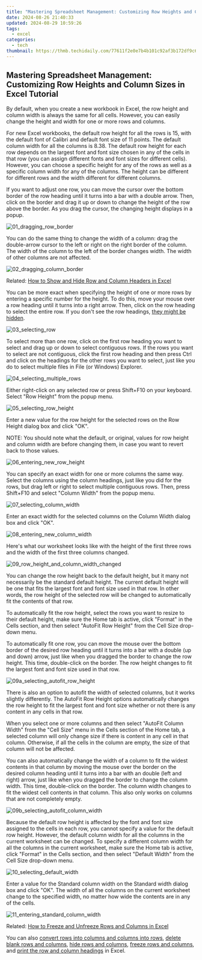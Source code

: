 ```yaml
---
title: "Mastering Spreadsheet Management: Customizing Row Heights and Column Sizes in Excel Tutorial"
date: 2024-08-26 21:40:33
updated: 2024-08-29 10:59:26
tags:
  - excel
categories:
  - tech
thumbnail: https://thmb.techidaily.com/77611f2e0e7b4b101c92af3b172df9c62d2c1071591d3411a278cc0334c16e37.jpg
---
```


## Mastering Spreadsheet Management: Customizing Row Heights and Column Sizes in Excel Tutorial

By default, when you create a new workbook in Excel, the row height and column width is always the same for all cells. However, you can easily change the height and width for one or more rows and columns.

 For new Excel workbooks, the default row height for all the rows is 15, with the default font of Calibri and default font size of 11 points. The default column width for all the columns is 8.38\. The default row height for each row depends on the largest font and font size chosen in any of the cells in that row (you can assign different fonts and font sizes for different cells). However, you can choose a specific height for any of the rows as well as a specific column width for any of the columns. The height can be different for different rows and the width different for different columns.

 If you want to adjust one row, you can move the cursor over the bottom border of the row heading until it turns into a bar with a double arrow. Then, click on the border and drag it up or down to change the height of the row above the border. As you drag the cursor, the changing height displays in a popup.

![01_dragging_row_border](https://static1.howtogeekimages.com/wordpress/wp-content/uploads/2016/09/01_dragging_row_border.png) 

 You can do the same thing to change the width of a column: drag the double-arrow cursor to the left or right on the right border of the column. The width of the column to the left of the border changes width. The width of other columns are not affected.

![02_dragging_column_border](https://static1.howtogeekimages.com/wordpress/wp-content/uploads/2016/09/02_dragging_column_border.png) 

Related: [How to Show and Hide Row and Column Headers in Excel](https://fox-http.techidaily.com/new-decoding-the-best-android-photography-software-is-picku-king-for-2024/) 

 You can be more exact when specifying the height of one or more rows by entering a specific number for the height. To do this, move your mouse over a row heading until it turns into a right arrow. Then, click on the row heading to select the entire row. If you don't see the row headings, [they might be hidden](https://fox-http.techidaily.com/new-decoding-the-best-android-photography-software-is-picku-king-for-2024/).

![03_selecting_row](https://static1.howtogeekimages.com/wordpress/wp-content/uploads/2016/09/03_selecting_row.png) 

 To select more than one row, click on the first row heading you want to select and drag up or down to select contiguous rows. If the rows you want to select are not contiguous, click the first row heading and then press Ctrl and click on the headings for the other rows you want to select, just like you do to select multiple files in File (or Windows) Explorer.

![04_selecting_multiple_rows](https://static1.howtogeekimages.com/wordpress/wp-content/uploads/2016/09/04_selecting_multiple_rows.png) 

 Either right-click on any selected row or press Shift+F10 on your keyboard. Select "Row Height" from the popup menu.

![05_selecting_row_height](https://static1.howtogeekimages.com/wordpress/wp-content/uploads/2016/09/05_selecting_row_height.png) 

 Enter a new value for the row height for the selected rows on the Row Height dialog box and click "OK".

 NOTE: You should note what the default, or original, values for row height and column width are before changing them, in case you want to revert back to those values.

![06_entering_new_row_height](https://static1.howtogeekimages.com/wordpress/wp-content/uploads/2016/09/06_entering_new_row_height.png) 

 You can specify an exact width for one or more columns the same way. Select the columns using the column headings, just like you did for the rows, but drag left or right to select multiple contiguous rows. Then, press Shift+F10 and select "Column Width" from the popup menu.

![07_selecting_column_width](https://static1.howtogeekimages.com/wordpress/wp-content/uploads/2016/09/07_selecting_column_width.png) 

 Enter an exact width for the selected columns on the Column Width dialog box and click "OK".

![08_entering_new_column_width](https://static1.howtogeekimages.com/wordpress/wp-content/uploads/2016/09/08_entering_new_column_width.png) 

 Here's what our worksheet looks like with the height of the first three rows and the width of the first three columns changed.

![09_row_height_and_column_width_changed](https://static1.howtogeekimages.com/wordpress/wp-content/uploads/2016/09/09_row_height_and_column_width_changed.png) 

 You can change the row height back to the default height, but it many not necessarily be the standard default height. The current default height will be one that fits the largest font and font size used in that row. In other words, the row height of the selected row will be changed to automatically fit the contents of that row.

 To automatically fit the row height, select the rows you want to resize to their default height, make sure the Home tab is active, click "Format" in the Cells section, and then select "AutoFit Row Height" from the Cell Size drop-down menu.

 To automatically fit one row, you can move the mouse over the bottom border of the desired row heading until it turns into a bar with a double (up and down) arrow, just like when you dragged the border to change the row height. This time, double-click on the border. The row height changes to fit the largest font and font size used in that row.

![09a_selecting_autofit_row_height](https://static1.howtogeekimages.com/wordpress/wp-content/uploads/2016/09/09a_selecting_autofit_row_height.png) 

 There is also an option to autofit the width of selected columns, but it works slightly differently. The AutoFit Row Height options automatically changes the row height to fit the largest font and font size whether or not there is any content in any cells in that row.

 When you select one or more columns and then select "AutoFit Column Width" from the "Cell Size" menu in the Cells section of the Home tab, a selected column will only change size if there is content in any cell in that column. Otherwise, if all the cells in the column are empty, the size of that column will not be affected.

 You can also automatically change the width of a column to fit the widest contents in that column by moving the mouse over the border on the desired column heading until it turns into a bar with an double (left and right) arrow, just like when you dragged the border to change the column width. This time, double-click on the border. The column width changes to fit the widest cell contents in that column. This also only works on columns that are not completely empty.

![09b_selecting_autofit_column_width](https://static1.howtogeekimages.com/wordpress/wp-content/uploads/2016/09/09b_selecting_autofit_column_width.png) 

 Because the default row height is affected by the font and font size assigned to the cells in each row, you cannot specify a value for the default row height. However, the default column width for all the columns in the current worksheet can be changed. To specify a different column width for all the columns in the current worksheet, make sure the Home tab is active, click "Format" in the Cells section, and then select "Default Width" from the Cell Size drop-down menu.

![10_selecting_default_width](https://static1.howtogeekimages.com/wordpress/wp-content/uploads/2016/09/10_selecting_default_width.png) 

 Enter a value for the Standard column width on the Standard width dialog box and click "OK". The width of all the columns on the current worksheet change to the specified width, no matter how wide the contents are in any of the cells.

![11_entering_standard_column_width](https://static1.howtogeekimages.com/wordpress/wp-content/uploads/2016/09/11_entering_standard_column_width.png) 

Related: [How to Freeze and Unfreeze Rows and Columns in Excel](https://apple-account.techidaily.com/how-to-erase-an-iphone-se-2022-without-apple-id-password-by-drfone-ios/) 

 You can also [convert rows into columns and columns into rows](https://some-skills.techidaily.com/updated-transition-to-hdr-a-step-forward-in-high-quality-video/), [delete blank rows and columns](https://desktop-recording.techidaily.com/2024-approved-vdg-screen-snatcher-synopsis-full-breakdown/), [hide rows and columns](https://apple-account.techidaily.com/in-2024-tips-and-tricks-for-apple-id-locked-issue-from-apple-iphone-6-by-drfone-ios/), [freeze rows and columns](https://some-guidance.techidaily.com/updated-the-artisan-editor-refining-video-transitions-with-inshot/), and [print the row and column headings](https://unlock-android.techidaily.com/in-2024-pattern-locks-are-unsafe-secure-your-zte-blade-a73-5g-phone-now-with-these-tips-by-drfone-android/) in Excel.

<ins class="adsbygoogle"
     style="display:block"
     data-ad-format="autorelaxed"
     data-ad-client="ca-pub-7571918770474297"
     data-ad-slot="1223367746"></ins>



<ins class="adsbygoogle"
     style="display:block"
     data-ad-client="ca-pub-7571918770474297"
     data-ad-slot="8358498916"
     data-ad-format="auto"
     data-full-width-responsive="true"></ins>
